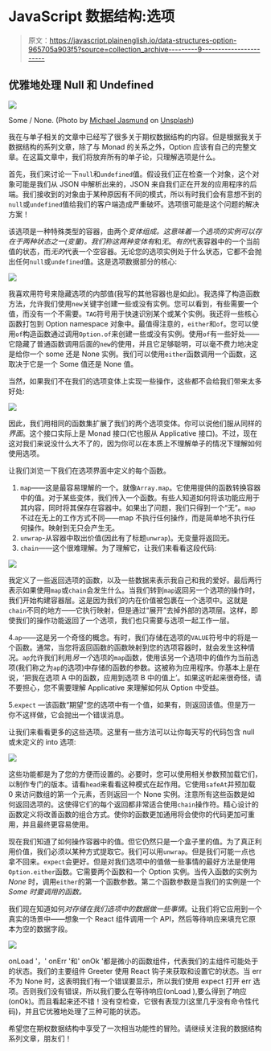 # JavaScript 数据结构:选项

> 原文：<https://javascript.plainenglish.io/data-structures-option-965705a903f5?source=collection_archive---------9----------------------->

## 优雅地处理 Null 和 Undefined

![](img/489b1141314f7750e61e65d24dd8f95a.png)

Some / None. (Photo by [Michael Jasmund](https://unsplash.com/@jasmund?utm_source=medium&utm_medium=referral) on [Unsplash](https://unsplash.com?utm_source=medium&utm_medium=referral))

我在与单子相关的文章中已经写了很多关于期权数据结构的内容。但是根据我关于数据结构的系列文章，除了与 Monad 的关系之外，Option 应该有自己的完整文章。在这篇文章中，我们将放弃所有的单子论，只理解选项是什么。

首先，我们来讨论一下`null`和`undefined`值。假设我们正在检查一个对象，这个对象可能是我们从 JSON 中解析出来的，JSON 来自我们正在开发的应用程序的后端。我们接收到的对象由于某种原因有不同的模式，所以有时我们会有意想不到的`null`或`undefined`值给我们的客户端造成严重破坏。选项很可能是这个问题的解决方案！

该选项是一种特殊类型的容器，由两个*变体组成。*这意味着一个选项的实例可以存在于两种状态之一(变量)。我们称这两种变体*有*和*无*。*有的*代表容器中的一个当前值的状态，而*无的*代表一个空容器。无论您的选项实例处于什么状态，它都不会抛出任何`null`或`undefined`值。这是选项数据部分的核心:

![](img/c099a600542222b45047bbee2ebbfe3e.png)

我喜欢用符号来隐藏选项的内部值(我写的其他容器也是如此)。我选择了构造函数方法，允许我们使用`new`关键字创建一些或没有实例。您可以看到，有些需要一个值，而没有一个不需要。`TAG`符号用于快速识别某个或某个实例。我还将一些核心函数打包到 Option namespace 对象中。最值得注意的，`either`和`of`。您可以使用`of`构造函数通过调用`Option.of`来创建一些或没有实例。使用`of`有一些好处——它隐藏了普通函数调用后面的`new`的使用，并且它足够聪明，可以毫不费力地决定是给你一个 some 还是 None 实例。我们可以使用`either`函数调用一个函数，这取决于它是一个 Some 值还是 None 值。

当然，如果我们不在我们的选项变体上实现一些操作，这些都不会给我们带来太多好处:

![](img/2217c101a5e43eebe4686bbf5ebc0671.png)

因此，我们用相同的函数集扩展了我们的两个选项变体。你可以说他们服从同样的*界面*。这个接口实际上是 Monad 接口(它也服从 Applicative 接口)。不过，现在这对我们来说没什么大不了的，因为你可以在本质上不理解单子的情况下理解如何使用选项。

让我们浏览一下我们在选项界面中定义的每个函数。

1.  `map`——这是最容易理解的一个。就像`Array.map`。它使用提供的函数转换容器中的值。对于某些变体，我们传入一个函数。有些人知道如何将该功能应用于其内容，同时将其保存在容器中。如果出了问题，我们只得到一个“无”。`map`不过在无上的工作方式不同——map 不执行任何操作，而是简单地不执行任何操作。映射到无只会产生无。
2.  `unwrap`-从容器中取出价值(因此有了标题`unwrap`)。无变量将返回无。
3.  `chain`——这个很难理解。为了理解它，让我们来看看这段代码:

![](img/2f01638f0d4e47376e3f7e6d4d3fc5cc.png)

我定义了一些返回选项的函数，以及一些数据来表示我自己和我的爱好。最后两行表示如果使用`map`或`chain`会发生什么。当我们转到`map`返回另一个选项的操作时，我们开始构建容器层。这是因为我们的内在价值被包裹在一个选项中。这就是`chain`不同的地方——它执行映射，但是通过“展开”去掉外部的选项层。这样，即使我们的操作功能返回了一个选项，我们也只需要与选项一起工作一层。

4.`ap`——这是另一个奇怪的概念。有时，我们存储在选项的`VALUE`符号中的将是一个函数。通常，当您将返回函数的函数映射到您的选项容器时，就会发生这种情况。`ap`允许我们利用*另一个*选项的`map`函数，使用该另一个选项中的值作为当前选项(我们称之为`ap`的选项)中存储的函数的参数。这被称为应用程序。你基本上是在说，‘把我在选项 A 中的函数，应用到选项 B 中的值上’。如果这听起来很奇怪，请不要担心，您不需要理解 Applicative 来理解如何从 Option 中受益。

5.`expect` —该函数“期望”您的选项中有一个值，如果有，则返回该值。但是万一你不这样做，它会抛出一个错误消息。

让我们来看看更多的这些选项。这里有一些方法可以让你每天写的代码包含 null 或未定义的 into 选项:

![](img/4f0aeadb0865a84a8c468147363eaf80.png)

这些功能都是为了您的方便而设置的。必要时，您可以使用相关参数预加载它们，以制作专门的版本。请看`head`来看看这种模式在起作用。它使用`safeAt`并预加载 0 来访问数组的第一个元素，否则返回一个 None 实例。注意所有这些函数是如何返回选项的。这使得它们的每个返回都非常适合使用`chain`操作符。精心设计的函数定义将改善函数的组合方式。使你的函数更加通用将会使你的代码更加可重用，并且最终更容易使用。

现在我们知道了如何操作容器中的值。但它仍然只是一个盒子里的值。为了真正利用价值，我们必须以某种方式提取它。我们可以用`unwrap`。但是我们可能一点也拿不回来。`expect`会更好。但是对我们选项中的值做一些事情的最好方法是使用`Option.either`函数。它需要两个函数和一个 Option 实例。当传入函数的实例为 *None* 时，调用`either`的第一个函数参数。第二个函数参数是当我们的实例是一个 *Some 时要调用的函数。*

我们现在知道如何*对存储在我们选项中的数据做一些事情*。让我们将它应用到一个真实的场景中——想象一个 React 组件调用一个 API，然后等待响应来填充它原本为空的数据字段。

![](img/b2287250c292cdf8e1fa8c8c3c5f9a71.png)

onLoad '，' onErr '和' onOk '都是微小的函数组件，代表我们的主组件可能处于的状态。我们的主要组件 Greeter 使用 React 钩子来获取和设置它的状态。当 err 不为 None 时，这表明我们有一个错误要显示，所以我们使用 expect 打开 err 选项。否则我们没有错误，所以我们要么在等待响应(onLoad ),要么得到了响应(onOk)。而且看起来还不错！没有空检查，它很有表现力(这里几乎没有命令性代码)，并且它优雅地处理了三种可能的状态。

希望您在期权数据结构中享受了一次相当功能性的冒险。请继续关注我的数据结构系列文章，朋友们！
